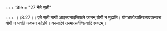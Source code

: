+++
title = "27 नैते सृती"

+++
।।8.27।। एते सृती मार्गौ आवृत्त्यनावृत्तिफले जानन् योगी न मुह्यति।
योगभ्रष्टोऽयतिरल्पप्रयत्नश्च योगी न भवति कश्चन कोऽपि। यस्मादेवं
तस्मात्सर्वेष्वित्यादि स्पष्टम्।
